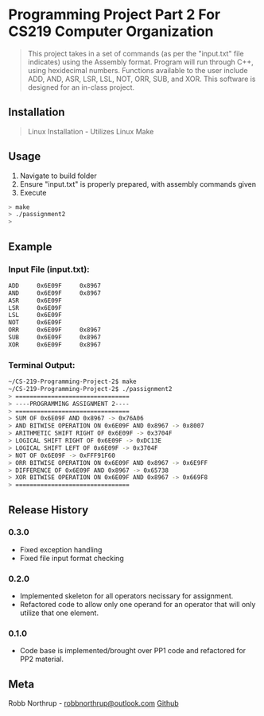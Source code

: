 # Programming Project Part 2 For CS219 Computer Organization
> This project takes in a set of commands (as per the "input.txt" file indicates) using the Assembly format. Program will run through C++, using hexidecimal numbers.  Functions available to the user include ADD, AND, ASR, LSR, LSL, NOT, ORR, SUB, and XOR.
This software is designed for an in-class project.
## Installation
> Linux Installation -
Utilizes Linux Make
## Usage
1. Navigate to build folder
2. Ensure "input.txt" is properly prepared, with assembly commands given
3. Execute
```sh
> make
> ./passignment2
> 
```
## Example
### Input File (input.txt):
```sh
ADD		0x6E09F		0x8967
AND		0x6E09F		0x8967
ASR		0x6E09F
LSR		0x6E09F
LSL		0x6E09F
NOT		0x6E09F
ORR		0x6E09F		0x8967
SUB		0x6E09F		0x8967
XOR		0x6E09F		0x8967
```
### Terminal Output:
```bash
~/CS-219-Programming-Project-2$ make
~/CS-219-Programming-Project-2$ ./passignment2
> ================================
> ----PROGRAMMING ASSIGNMENT 2----
> ================================
> SUM OF 0x6E09F AND 0x8967 -> 0x76A06
> AND BITWISE OPERATION ON 0x6E09F AND 0x8967 -> 0x8007
> ARITHMETIC SHIFT RIGHT OF 0x6E09F -> 0x3704F
> LOGICAL SHIFT RIGHT OF 0x6E09F -> 0xDC13E
> LOGICAL SHIFT LEFT OF 0x6E09F -> 0x3704F
> NOT OF 0x6E09F -> 0xFFF91F60
> ORR BITWISE OPERATION ON 0x6E09F AND 0x8967 -> 0x6E9FF
> DIFFERENCE OF 0x6E09F AND 0x8967 -> 0x65738
> XOR BITWISE OPERATION ON 0x6E09F AND 0x8967 -> 0x669F8
> ================================
```
## Release History
### 0.3.0
- Fixed exception handling
- Fixed file input format checking
### 0.2.0
- Implemented skeleton for all operators necissary for assignment.
- Refactored code to allow only one operand for an operator that will only utilize that one element.
### 0.1.0
- Code base is implemented/brought over PP1 code and refactored for PP2 material.
## Meta
Robb Northrup - robbnorthrup@outlook.com
[Github](https://github.com/NorthrupRobert/CS219-Programming-Project-1.git)